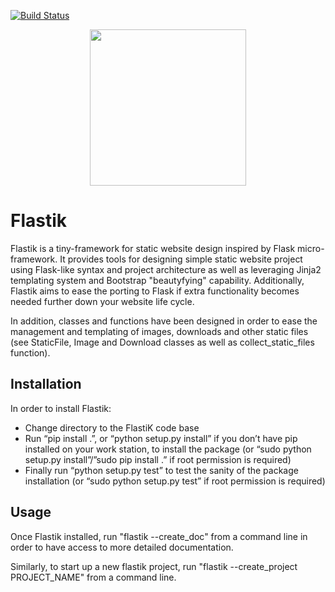 [![Build Status](https://travis-ci.org/theelectricbrain/Flastik.svg?branch=master)](https://travis-ci.org/theelectricbrain/Flastik)
<p align="center">
   <img align="middle" src='https://raw.githubusercontent.com/theelectricbrain/Flastik/master/flastik/base_templates/default_icon.png' width='250' height='250'>
</p>

# Flastik
Flastik is a tiny-framework for static website design inspired 
by Flask micro-framework. It provides tools for designing simple 
static website project using Flask-like syntax and project 
architecture as well as leveraging Jinja2 templating system and 
Bootstrap "beautyfying" capability. Additionally, Flastik aims 
to ease the porting to Flask if extra functionality becomes needed 
further down your website life cycle. 

In addition, classes and functions have been designed in order to 
ease the management and templating of images, downloads and other 
static files (see StaticFile, Image and Download classes as well as 
collect_static_files function).

## Installation
In order to install Flastik:
 * Change directory to the FlastiK code base
 * Run “pip install .”, or “python setup.py install” if you don’t 
   have pip installed on your work station, to install the package 
   (or “sudo python setup.py install”/”sudo pip install .” if root 
   permission is required)
 * Finally run “python setup.py test”  to test the sanity of the 
   package installation (or “sudo python setup.py test” if root 
   permission is required)

## Usage
Once Flastik installed, run "flastik --create_doc" from a command
line in order to have access to more detailed documentation.

Similarly, to start up a new flastik project, run "flastik 
--create_project PROJECT_NAME" from a command line.
